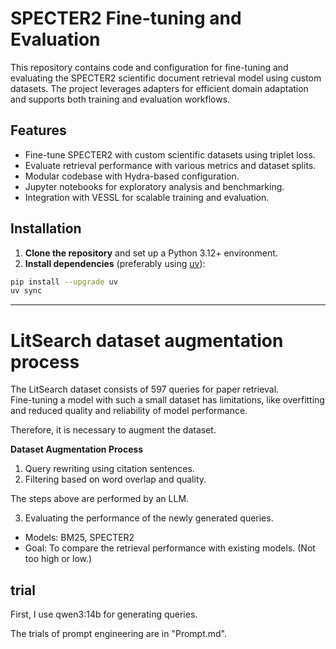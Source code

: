 # SPECTER2 Fine-tuning and Evaluation

This repository contains code and configuration for fine-tuning and evaluating the SPECTER2 scientific document retrieval model using custom datasets. The project leverages adapters for efficient domain adaptation and supports both training and evaluation workflows.

## Features

- Fine-tune SPECTER2 with custom scientific datasets using triplet loss.
- Evaluate retrieval performance with various metrics and dataset splits.
- Modular codebase with Hydra-based configuration.
- Jupyter notebooks for exploratory analysis and benchmarking.
- Integration with VESSL for scalable training and evaluation.

## Installation

1. **Clone the repository** and set up a Python 3.12+ environment.
2. **Install dependencies** (preferably using [uv](https://github.com/astral-sh/uv)):
```bash
pip install --upgrade uv
uv sync
```

---

# LitSearch dataset augmentation process

The LitSearch dataset consists of 597 queries for paper retrieval.  
Fine-tuning a model with such a small dataset has limitations, like overfitting and reduced quality and reliability of model performance.

Therefore, it is necessary to augment the dataset.

**Dataset Augmentation Process**

1. Query rewriting using citation sentences.
2. Filtering based on word overlap and quality.

The steps above are performed by an LLM.

3. Evaluating the performance of the newly generated queries.
- Models: BM25, SPECTER2
- Goal: To compare the retrieval performance with existing models. (Not too high or low.)


## trial

First, I use qwen3:14b for generating queries.

The trials of prompt engineering are in "Prompt.md".
